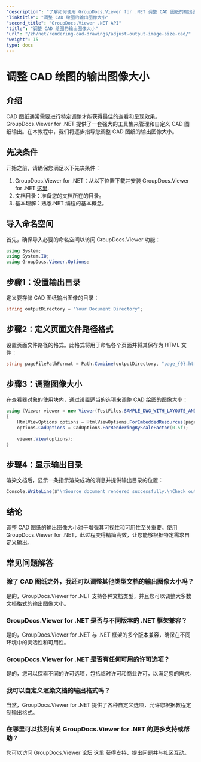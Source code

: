 ```yaml
---
"description": "了解如何使用 GroupDocs.Viewer for .NET 调整 CAD 图纸的输出图像大小。轻松提升可视性和可用性。"
"linktitle": "调整 CAD 绘图的输出图像大小"
"second_title": "GroupDocs.Viewer .NET API"
"title": "调整 CAD 绘图的输出图像大小"
"url": "/zh/net/rendering-cad-drawings/adjust-output-image-size-cad/"
"weight": 15
type: docs
---
```

# 调整 CAD 绘图的输出图像大小

## 介绍
CAD 图纸通常需要进行特定调整才能获得最佳的查看和呈现效果。GroupDocs.Viewer for .NET 提供了一套强大的工具集来管理和自定义 CAD 图纸输出。在本教程中，我们将逐步指导您调整 CAD 图纸的输出图像大小。
## 先决条件
开始之前，请确保您满足以下先决条件：
1. GroupDocs.Viewer for .NET：从以下位置下载并安装 GroupDocs.Viewer for .NET [这里](https://releases。groupdocs.com/viewer/net/).
2. 文档目录：准备您的文档所在的目录。
3. 基本理解：熟悉.NET 编程的基本概念。

## 导入命名空间
首先，确保导入必要的命名空间以访问 GroupDocs.Viewer 功能：
```csharp
using System;
using System.IO;
using GroupDocs.Viewer.Options;
```
## 步骤1：设置输出目录
定义要存储 CAD 图纸输出图像的目录：
```csharp
string outputDirectory = "Your Document Directory";
```
## 步骤2：定义页面文件路径格式
设置页面文件路径的格式。此格式将用于命名各个页面并将其保存为 HTML 文件：
```csharp
string pageFilePathFormat = Path.Combine(outputDirectory, "page_{0}.html");
```
## 步骤3：调整图像大小
在查看器对象的使用块内，通过设置适当的选项来调整 CAD 绘图的图像大小：
```csharp
using (Viewer viewer = new Viewer(TestFiles.SAMPLE_DWG_WITH_LAYOUTS_AND_LAYERS))
{
    HtmlViewOptions options = HtmlViewOptions.ForEmbeddedResources(pageFilePathFormat);
    options.CadOptions = CadOptions.ForRenderingByScaleFactor(0.5f);
    
    viewer.View(options);
}
```
## 步骤4：显示输出目录
渲染文档后，显示一条指示渲染成功的消息并提供输出目录的位置：
```csharp
Console.WriteLine($"\nSource document rendered successfully.\nCheck output in {outputDirectory}.");
```

## 结论
调整 CAD 图纸的输出图像大小对于增强其可视性和可用性至关重要。使用 GroupDocs.Viewer for .NET，此过程变得精简高效，让您能够根据特定需求自定义输出。
## 常见问题解答
### 除了 CAD 图纸之外，我还可以调整其他类型文档的输出图像大小吗？
是的，GroupDocs.Viewer for .NET 支持各种文档类型，并且您可以调整大多数文档格式的输出图像大小。
### GroupDocs.Viewer for .NET 是否与不同版本的 .NET 框架兼容？
是的，GroupDocs.Viewer for .NET 与 .NET 框架的多个版本兼容，确保在不同环境中的灵活性和可用性。
### GroupDocs.Viewer for .NET 是否有任何可用的许可选项？
是的，您可以探索不同的许可选项，包括临时许可和商业许可，以满足您的需求。
### 我可以自定义渲染文档的输出格式吗？
当然，GroupDocs.Viewer for .NET 提供了各种自定义选项，允许您根据教程定制输出格式。
### 在哪里可以找到有关 GroupDocs.Viewer for .NET 的更多支持或帮助？
您可以访问 GroupDocs.Viewer 论坛 [这里](https://forum.groupdocs.com/c/viewer/9) 获得支持、提出问题并与社区互动。